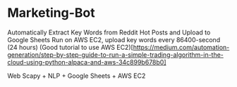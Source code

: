 # Marketing-Bot
Automatically Extract Key Words from Reddit Hot Posts and Upload to Google Sheets
Run on AWS EC2, upload key words every 86400-second (24 hours)
(Good tutorial to use AWS EC2)[https://medium.com/automation-generation/step-by-step-guide-to-run-a-simple-trading-algorithm-in-the-cloud-using-python-alpaca-and-aws-34c899b678b0]

Web Scapy + NLP + Google Sheets + AWS EC2
